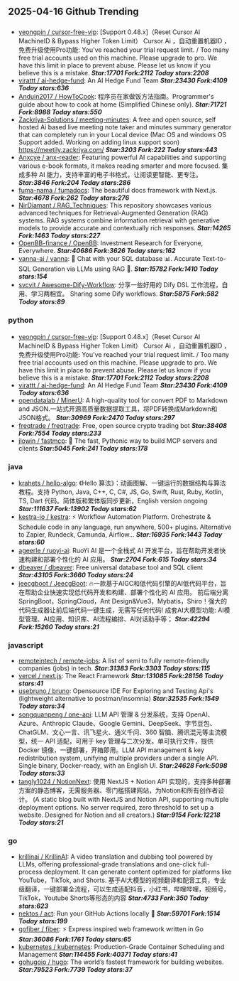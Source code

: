 ## 2025-04-16 Github Trending

### 
* [yeongpin / cursor-free-vip](https://github.com/yeongpin/cursor-free-vip): [Support 0.48.x]（Reset Cursor AI MachineID & Bypass Higher Token Limit） Cursor Ai ，自动重置机器ID ， 免费升级使用Pro功能: You've reached your trial request limit. / Too many free trial accounts used on this machine. Please upgrade to pro. We have this limit in place to prevent abuse. Please let us know if you believe this is a mistake. ***Star:17701 Fork:2112 Today stars:2208***
* [virattt / ai-hedge-fund](https://github.com/virattt/ai-hedge-fund): An AI Hedge Fund Team ***Star:23430 Fork:4109 Today stars:636***
* [Anduin2017 / HowToCook](https://github.com/Anduin2017/HowToCook): 程序员在家做饭方法指南。Programmer's guide about how to cook at home (Simplified Chinese only). ***Star:71721 Fork:8988 Today stars:550***
* [Zackriya-Solutions / meeting-minutes](https://github.com/Zackriya-Solutions/meeting-minutes): A free and open source, self hosted Ai based live meeting note taker and minutes summary generator that can completely run in your Local device (Mac OS and windows OS Support added. Working on adding linux support soon) https://meetily.zackriya.com/ ***Star:3203 Fork:222 Today stars:443***
* [Anxcye / anx-reader](https://github.com/Anxcye/anx-reader): Featuring powerful AI capabilities and supporting various e-book formats, it makes reading smarter and more focused. 集成多种 AI 能力，支持丰富的电子书格式，让阅读更智能、更专注。 ***Star:3846 Fork:204 Today stars:286***
* [fuma-nama / fumadocs](https://github.com/fuma-nama/fumadocs): The beautiful docs framework with Next.js. ***Star:4678 Fork:262 Today stars:276***
* [NirDiamant / RAG_Techniques](https://github.com/NirDiamant/RAG_Techniques): This repository showcases various advanced techniques for Retrieval-Augmented Generation (RAG) systems. RAG systems combine information retrieval with generative models to provide accurate and contextually rich responses. ***Star:14265 Fork:1463 Today stars:227***
* [OpenBB-finance / OpenBB](https://github.com/OpenBB-finance/OpenBB): Investment Research for Everyone, Everywhere. ***Star:40686 Fork:3626 Today stars:162***
* [vanna-ai / vanna](https://github.com/vanna-ai/vanna): 🤖 Chat with your SQL database 📊. Accurate Text-to-SQL Generation via LLMs using RAG 🔄. ***Star:15782 Fork:1410 Today stars:154***
* [svcvit / Awesome-Dify-Workflow](https://github.com/svcvit/Awesome-Dify-Workflow): 分享一些好用的 Dify DSL 工作流程，自用、学习两相宜。 Sharing some Dify workflows. ***Star:5875 Fork:582 Today stars:89***

### python
* [yeongpin / cursor-free-vip](https://github.com/yeongpin/cursor-free-vip): [Support 0.48.x]（Reset Cursor AI MachineID & Bypass Higher Token Limit） Cursor Ai ，自动重置机器ID ， 免费升级使用Pro功能: You've reached your trial request limit. / Too many free trial accounts used on this machine. Please upgrade to pro. We have this limit in place to prevent abuse. Please let us know if you believe this is a mistake. ***Star:17701 Fork:2112 Today stars:2208***
* [virattt / ai-hedge-fund](https://github.com/virattt/ai-hedge-fund): An AI Hedge Fund Team ***Star:23430 Fork:4109 Today stars:636***
* [opendatalab / MinerU](https://github.com/opendatalab/MinerU): A high-quality tool for convert PDF to Markdown and JSON.一站式开源高质量数据提取工具，将PDF转换成Markdown和JSON格式。 ***Star:30969 Fork:2470 Today stars:297***
* [freqtrade / freqtrade](https://github.com/freqtrade/freqtrade): Free, open source crypto trading bot ***Star:38408 Fork:7554 Today stars:233***
* [jlowin / fastmcp](https://github.com/jlowin/fastmcp): 🚀 The fast, Pythonic way to build MCP servers and clients ***Star:5045 Fork:241 Today stars:178***

### java
* [krahets / hello-algo](https://github.com/krahets/hello-algo): 《Hello 算法》：动画图解、一键运行的数据结构与算法教程。支持 Python, Java, C++, C, C#, JS, Go, Swift, Rust, Ruby, Kotlin, TS, Dart 代码。简体版和繁体版同步更新，English version ongoing ***Star:111637 Fork:13902 Today stars:62***
* [kestra-io / kestra](https://github.com/kestra-io/kestra): ⚡ Workflow Automation Platform. Orchestrate & Schedule code in any language, run anywhere, 500+ plugins. Alternative to Zapier, Rundeck, Camunda, Airflow... ***Star:16935 Fork:1443 Today stars:60***
* [ageerle / ruoyi-ai](https://github.com/ageerle/ruoyi-ai): RuoYi AI 是一个全栈式 AI 开发平台，旨在帮助开发者快速构建和部署个性化的 AI 应用。 ***Star:2704 Fork:615 Today stars:34***
* [dbeaver / dbeaver](https://github.com/dbeaver/dbeaver): Free universal database tool and SQL client ***Star:43105 Fork:3660 Today stars:24***
* [jeecgboot / JeecgBoot](https://github.com/jeecgboot/JeecgBoot): 🔥一款基于AIGC和低代码引擎的AI低代码平台，旨在帮助企业快速实现低代码开发和构建、部署个性化的 AI 应用。 前后端分离 SpringBoot，SpringCloud，Ant Design&Vue3，Mybatis，Shiro！强大的代码生成器让前后端代码一键生成，无需写任何代码! 成套AI大模型功能: AI模型管理、AI应用、知识库、AI流程编排、AI对话助手等； ***Star:42294 Fork:15260 Today stars:21***

### javascript
* [remoteintech / remote-jobs](https://github.com/remoteintech/remote-jobs): A list of semi to fully remote-friendly companies (jobs) in tech. ***Star:31383 Fork:3303 Today stars:115***
* [vercel / next.js](https://github.com/vercel/next.js): The React Framework ***Star:131085 Fork:28156 Today stars:41***
* [usebruno / bruno](https://github.com/usebruno/bruno): Opensource IDE For Exploring and Testing Api's (lightweight alternative to postman/insomnia) ***Star:32535 Fork:1549 Today stars:34***
* [songquanpeng / one-api](https://github.com/songquanpeng/one-api): LLM API 管理 & 分发系统，支持 OpenAI、Azure、Anthropic Claude、Google Gemini、DeepSeek、字节豆包、ChatGLM、文心一言、讯飞星火、通义千问、360 智脑、腾讯混元等主流模型，统一 API 适配，可用于 key 管理与二次分发。单可执行文件，提供 Docker 镜像，一键部署，开箱即用。LLM API management & key redistribution system, unifying multiple providers under a single API. Single binary, Docker-ready, with an English UI. ***Star:24628 Fork:5098 Today stars:33***
* [tangly1024 / NotionNext](https://github.com/tangly1024/NotionNext): 使用 NextJS + Notion API 实现的，支持多种部署方案的静态博客，无需服务器、零门槛搭建网站，为Notion和所有创作者设计。 (A static blog built with NextJS and Notion API, supporting multiple deployment options. No server required, zero threshold to set up a website. Designed for Notion and all creators.) ***Star:9154 Fork:12218 Today stars:21***

### go
* [krillinai / KrillinAI](https://github.com/krillinai/KrillinAI): A video translation and dubbing tool powered by LLMs, offering professional-grade translations and one-click full-process deployment. It can generate content optimized for platforms like YouTube，TikTok, and Shorts. 基于AI大模型的视频翻译和配音工具，专业级翻译，一键部署全流程，可以生成适配抖音，小红书，哔哩哔哩，视频号，TikTok，Youtube Shorts等形态的内容 ***Star:4733 Fork:350 Today stars:623***
* [nektos / act](https://github.com/nektos/act): Run your GitHub Actions locally 🚀 ***Star:59701 Fork:1514 Today stars:199***
* [gofiber / fiber](https://github.com/gofiber/fiber): ⚡️ Express inspired web framework written in Go ***Star:36086 Fork:1761 Today stars:65***
* [kubernetes / kubernetes](https://github.com/kubernetes/kubernetes): Production-Grade Container Scheduling and Management ***Star:114455 Fork:40371 Today stars:41***
* [gohugoio / hugo](https://github.com/gohugoio/hugo): The world’s fastest framework for building websites. ***Star:79523 Fork:7739 Today stars:37***
